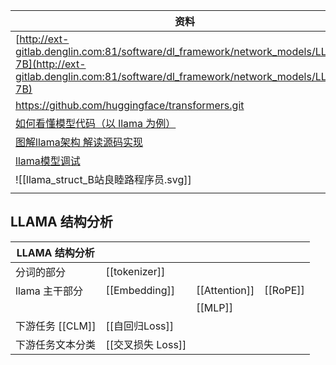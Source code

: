 
| 资料                                                                                                                                                             |
| ---------------------------------------------------------------------------------------------------------------------------------------------------------------- |
| [http://ext-gitlab.denglin.com:81/software/dl_framework/network_models/LLaMA-7B](http://ext-gitlab.denglin.com:81/software/dl_framework/network_models/LLaMA-7B) |
| https://github.com/huggingface/transformers.git                                                                                                                  |
| [如何看懂模型代码（以 llama 为例）]( https://www.bilibili.com/video/BV1qj411y7kF )                                                                               |
| [图解llama架构 解读源码实现](https://www.bilibili.com/video/BV1nK4y1F7x7)                                                                                        |
| [llama模型调试](https://www.bilibili.com/video/BV1Cw411y7gs)                                                                                                     |
| ![[llama_struct_B站良睦路程序员.svg]]                                                                                                                            |
|                                                                                                                                                                  |

## LLAMA 结构分析
| LLAMA 结构分析   |               |               |          |
| ------------ | ------------- | ------------- | -------- |
| 分词的部分        | [[tokenizer]] |               |          |
| llama 主干部分   | [[Embedding]] | [[Attention]] | [[RoPE]] |
|              |               | [[MLP]]       |          |
| 下游任务 [[CLM]] | [[自回归Loss]]   |               |          |
| 下游任务文本分类     | [[交叉损失 Loss]] |               |          |
